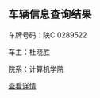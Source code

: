 
<!DOCTYPE html>
<html>
<head>
    <meta charset="UTF-8">
    <meta name="viewport" content="width=device-width, initial-scale=1.0" >

</head>
<body>
<div class="container">
    <h2>车辆信息查询结果</h2>
    <p>车牌号码：陕C 0289522</p>
    <p>车主：杜晓胜</p>
    <p>院系：计算机学院</p>
    <a href="#details" class="detail-link">查看详情</a>
</div>
</body>
</html>
